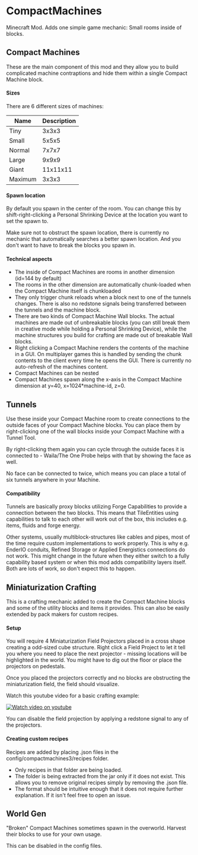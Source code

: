 # CompactMachines
Minecraft Mod. Adds one simple game mechanic: Small rooms inside of blocks.


## Compact Machines

These are the main component of this mod and they allow you to build complicated
machine contraptions and hide them within a single Compact Machine block.

#### Sizes
There are 6 different sizes of machines:

| Name                        | Description  |
| ----------------------------| -------------|
| Tiny                        | 3x3x3        |
| Small                       | 5x5x5        |
| Normal                      | 7x7x7        |
| Large                       | 9x9x9        |
| Giant                       | 11x11x11     |
| Maximum                     | 3x3x3        |

#### Spawn location

By default you spawn in the center of the room. You can change this by shift-right-clicking
a Personal Shrinking Device at the location you want to set the spawn to.

Make sure not to obstruct the spawn location, there is currently no mechanic that automatically
searches a better spawn location. And you don't want to have to break the blocks you spawn in.

#### Technical aspects

- The inside of Compact Machines are rooms in another dimension (id=144 by default)
- The rooms in the other dimension are automatically chunk-loaded when the
  Compact Machine itself is chunkloaded
- They only trigger chunk reloads when a block next to one of the tunnels changes.
  There is also no redstone signals being transferred between the tunnels and the
  machine block.
- There are two kinds of Compact Machine Wall blocks. The actual machines are made
  out of unbreakable blocks (you can still break them in creative mode while holding
  a Personal Shrinking Device), while the machine structures you build for crafting
  are made out of breakable Wall blocks.
- Right clicking a Compact Machine renders the contents of the machine in a GUI.
  On multiplayer games this is handled by sending the chunk contents to the client
  every time he opens the GUI. There is currently no auto-refresh of the machines
  content.
- Compact Machines can be nested
- Compact Machines spawn along the x-axis in the Compact Machine dimension at y=40,
  x=1024*machine-id, z=0.



## Tunnels

Use these inside your Compact Machine room to create connections to the outside faces
of your Compact Machine blocks. You can place them by right-clicking one of the wall
blocks inside your Compact Machine with a Tunnel Tool.

By right-clicking them again you can cycle through the outside faces it is connected
to - Waila/The One Probe helps with that by showing the face as well.

No face can be connected to twice, which means you can place a total of six tunnels
anywhere in your Machine.

#### Compatibility

Tunnels are basically proxy blocks utilizing Forge Capabilities to provide a connection
between the two blocks. This means that TileEntities using capabilities to talk to each
other will work out of the box, this includes e.g. items, fluids and forge energy.

Other systems, usually multiblock-structures like cables and pipes, most of the time
require custom implementations to work properly. This is why e.g. EnderIO conduits,
Refined Storage or Applied Energistics connections do not work. This might change in
the future when they either switch to a fully capability based system or when this mod
adds compatibility layers itself. Both are lots of work, so don't expect this to happen.



## Miniaturization Crafting

This is a crafting mechanic added to create the Compact Machine blocks and some of the
utility blocks and items it provides. This can also be easily extended by pack makers
for custom recipes.

#### Setup

You will require 4 Miniaturization Field Projectors placed in a cross shape creating a
odd-sized cube structure. Right click a Field Project to let it tell you where you
need to place the next projector - missing locations will be highlighted in the world.
You might have to dig out the floor or place the projectors on pedestals.

Once you placed the projectors correctly and no blocks are obstructing the miniaturization
field, the field should visualize.

Watch this youtube video for a basic crafting example:

[![Watch video on youtube](https://img.youtube.com/vi/p-F8ScV3z4U/0.jpg)](https://www.youtube.com/watch?v=p-F8ScV3z4U)

You can disable the field projection by applying a redstone signal to any of the projectors.


#### Creating custom recipes

Recipes are added by placing .json files in the config/compactmachines3/recipes folder.
- Only recipes in that folder are being loaded.
- The folder is being extracted from the jar only if it does not exist. This allows
  you to remove original recipes simply by removing the .json file.
- The format should be intuitive enough that it does not require further explanation.
  If it isn't feel free to open an issue.



## World Gen

"Broken" Compact Machines sometimes spawn in the overworld. Harvest their blocks to use for
your own usage.

This can be disabled in the config files.
